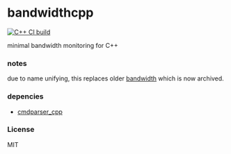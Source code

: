 # bandwidthcpp

[![C++ CI build](https://github.com/oskarirauta/bandwidth_cpp/actions/workflows/build.yml/badge.svg)](https://github.com/oskarirauta/bandwidth_cpp/actions/workflows/build.yml)

minimal bandwidth monitoring for C++

### notes

due to name unifying, this replaces older [bandwidth](https://github.com/oskarirauta/bandwidth) which is now archived.

### depencies

 - [cmdparser_cpp](https://github.com/oskarirauta/cmdparser_cpp)

### License
MIT

